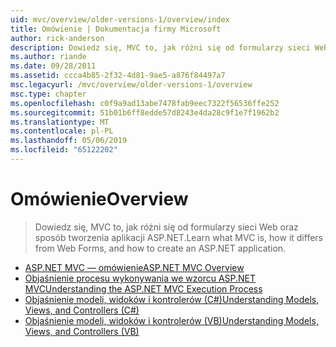 ```yaml
---
uid: mvc/overview/older-versions-1/overview/index
title: Omówienie | Dokumentacja firmy Microsoft
author: rick-anderson
description: Dowiedz się, MVC to, jak różni się od formularzy sieci Web oraz sposób tworzenia aplikacji ASP.NET.
ms.author: riande
ms.date: 09/28/2011
ms.assetid: ccca4b85-2f32-4d81-9ae5-a876f84497a7
msc.legacyurl: /mvc/overview/older-versions-1/overview
msc.type: chapter
ms.openlocfilehash: c0f9a9ad13abe7478fab9eec7322f56536ffe252
ms.sourcegitcommit: 51b01b6ff8edde57d8243e4da28c9f1e7f1962b2
ms.translationtype: MT
ms.contentlocale: pl-PL
ms.lasthandoff: 05/06/2019
ms.locfileid: "65122202"
---
```

# <a name="overview"></a><span data-ttu-id="91346-103">Omówienie</span><span class="sxs-lookup"><span data-stu-id="91346-103">Overview</span></span>

> <span data-ttu-id="91346-104">Dowiedz się, MVC to, jak różni się od formularzy sieci Web oraz sposób tworzenia aplikacji ASP.NET.</span><span class="sxs-lookup"><span data-stu-id="91346-104">Learn what MVC is, how it differs from Web Forms, and how to create an ASP.NET application.</span></span>

- [<span data-ttu-id="91346-105">ASP.NET MVC — omówienie</span><span class="sxs-lookup"><span data-stu-id="91346-105">ASP.NET MVC Overview</span></span>](asp-net-mvc-overview.md)
- [<span data-ttu-id="91346-106">Objaśnienie procesu wykonywania we wzorcu ASP.NET MVC</span><span class="sxs-lookup"><span data-stu-id="91346-106">Understanding the ASP.NET MVC Execution Process</span></span>](understanding-the-asp-net-mvc-execution-process.md)
- [<span data-ttu-id="91346-107">Objaśnienie modeli, widoków i kontrolerów (C#)</span><span class="sxs-lookup"><span data-stu-id="91346-107">Understanding Models, Views, and Controllers (C#)</span></span>](understanding-models-views-and-controllers-cs.md)
- [<span data-ttu-id="91346-108">Objaśnienie modeli, widoków i kontrolerów (VB)</span><span class="sxs-lookup"><span data-stu-id="91346-108">Understanding Models, Views, and Controllers (VB)</span></span>](understanding-models-views-and-controllers-vb.md)
